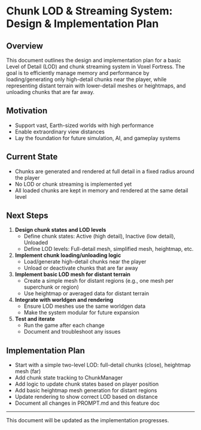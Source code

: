 # Chunk LOD & Streaming System: Design & Implementation Plan

## Overview
This document outlines the design and implementation plan for a basic Level of Detail (LOD) and chunk streaming system in Voxel Fortress. The goal is to efficiently manage memory and performance by loading/generating only high-detail chunks near the player, while representing distant terrain with lower-detail meshes or heightmaps, and unloading chunks that are far away.

## Motivation
- Support vast, Earth-sized worlds with high performance
- Enable extraordinary view distances
- Lay the foundation for future simulation, AI, and gameplay systems

## Current State
- Chunks are generated and rendered at full detail in a fixed radius around the player
- No LOD or chunk streaming is implemented yet
- All loaded chunks are kept in memory and rendered at the same detail level

## Next Steps
1. **Design chunk states and LOD levels**
    - Define chunk states: Active (high detail), Inactive (low detail), Unloaded
    - Define LOD levels: Full-detail mesh, simplified mesh, heightmap, etc.
2. **Implement chunk loading/unloading logic**
    - Load/generate high-detail chunks near the player
    - Unload or deactivate chunks that are far away
3. **Implement basic LOD mesh for distant terrain**
    - Create a simple mesh for distant regions (e.g., one mesh per superchunk or region)
    - Use heightmap or averaged data for distant terrain
4. **Integrate with worldgen and rendering**
    - Ensure LOD meshes use the same worldgen data
    - Make the system modular for future expansion
5. **Test and iterate**
    - Run the game after each change
    - Document and troubleshoot any issues

## Implementation Plan
- Start with a simple two-level LOD: full-detail chunks (close), heightmap mesh (far)
- Add chunk state tracking to ChunkManager
- Add logic to update chunk states based on player position
- Add basic heightmap mesh generation for distant regions
- Update rendering to show correct LOD based on distance
- Document all changes in PROMPT.md and this feature doc

---
This document will be updated as the implementation progresses.
